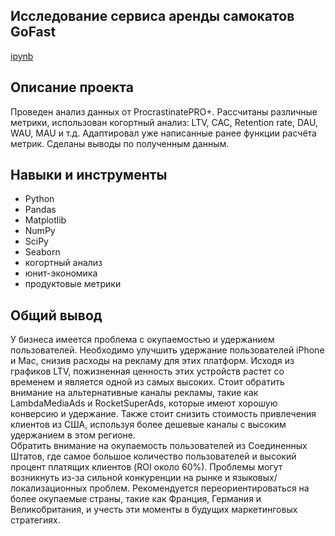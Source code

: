 ##  Исследование сервиса аренды самокатов GoFast

[ipynb](https://github.com/Ezekiel-Konrad/Data-Analysis/blob/main/Analysis_of_business_indicators/Analysis_of_business_indicators.ipynb)

## Описание проекта

Проведен анализ данных от ProcrastinatePRO+. Рассчитаны различные метрики, использован когортный анализ: LTV, CAC, Retention rate, DAU, WAU, MAU и т.д.
Адаптировал уже написанные ранее функции расчёта метрик. Сделаны выводы по полученным данным.

## Навыки и инструменты

* Python
* Pandas
* Matplotlib
* NumPy
* SciPy
* Seaborn
* когортный анализ
* юнит-экономика
* продуктовые метрики

## Общий вывод

У бизнеса имеется проблема с окупаемостью и удержанием пользователей. Необходимо улучшить удержание пользователей iPhone и Mac, снизив расходы на рекламу для этих платформ. Исходя из графиков LTV, пожизненная ценность этих устройств растет со временем и является одной из самых высоких. Стоит обратить внимание на альтернативные каналы рекламы, такие как LambdaMediaAds и RocketSuperAds, которые имеют хорошую конверсию и удержание. Также стоит снизить стоимость привлечения клиентов из США, используя более дешевые каналы с высоким удержанием в этом регионе.
<br>Обратить внимание на окупаемость пользователей из Соединенных Штатов, где самое большое количество пользователей и высокий процент платящих клиентов (ROI около 60%). Проблемы могут возникнуть из-за сильной конкуренции на рынке и языковых/локализационных проблем. Рекомендуется переориентироваться на более окупаемые страны, такие как Франция, Германия и Великобритания, и учесть эти моменты в будущих маркетинговых стратегиях.
